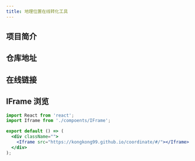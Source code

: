 ```yaml
---
title: 地理位置在线转化工具
---
```


## 项目简介

## 仓库地址

## 在线链接

## IFrame 浏览

```jsx | inline
import React from 'react';
import Iframe from './compoents/IFrame';

export default () => (
  <div className="">
    <Iframe src="https://kongkong99.github.io/coordinate/#/"></Iframe>
  </div>
);
```
